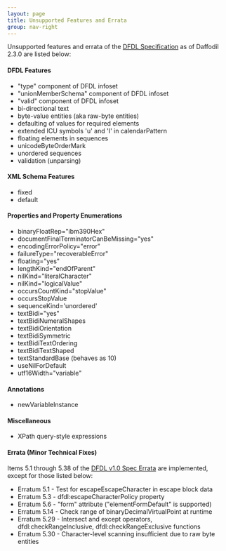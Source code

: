 ```yaml
---
layout: page
title: Unsupported Features and Errata
group: nav-right
---
```

<!--
{% comment %}
Licensed to the Apache Software Foundation (ASF) under one or more
contributor license agreements.  See the NOTICE file distributed with
this work for additional information regarding copyright ownership.
The ASF licenses this file to you under the Apache License, Version 2.0
(the "License"); you may not use this file except in compliance with
the License.  You may obtain a copy of the License at

http://www.apache.org/licenses/LICENSE-2.0

Unless required by applicable law or agreed to in writing, software
distributed under the License is distributed on an "AS IS" BASIS,
WITHOUT WARRANTIES OR CONDITIONS OF ANY KIND, either express or implied.
See the License for the specific language governing permissions and
limitations under the License.
{% endcomment %}
-->

Unsupported features and errata of the [DFDL Specification](/docs/dfdl) as of Daffodil 2.3.0 are listed below:

#### DFDL Features

* "type" component of DFDL infoset
* "unionMemberSchema" component of DFDL infoset
* "valid" component of DFDL infoset
* bi-directional text
* byte-value entities (aka raw-byte entities)
* defaulting of values for required elements
* extended ICU symbols 'u' and 'I' in calendarPattern
* floating elements in sequences
* unicodeByteOrderMark
* unordered sequences
* validation (unparsing)

#### XML Schema Features

* fixed
* default

#### Properties and Property Enumerations

* binaryFloatRep="ibm390Hex"
* documentFinalTerminatorCanBeMissing="yes"
* encodingErrorPolicy="error"
* failureType="recoverableError"
* floating="yes"
* lengthKind="endOfParent"
* nilKind="literalCharacter"
* nilKind="logicalValue"
* occursCountKind="stopValue"
* occursStopValue
* sequenceKind='unordered'
* textBidi="yes"
* textBidiNumeralShapes
* textBidiOrientation
* textBidiSymmetric
* textBidiTextOrdering
* textBidiTextShaped
* textStandardBase (behaves as 10)
* useNilForDefault
* utf16Width="variable"

#### Annotations

* newVariableInstance

#### Miscellaneous

* XPath query-style expressions

#### Errata (Minor Technical Fixes)

Items 5.1 through 5.38 of the [DFDL v1.0 Spec Errata](https://redmine.ogf.org/dmsf_files/13384?download=) are implemented, except for those listed below:

* Erratum 5.1 - Test for escapeEscapeCharacter in escape block data
* Erratum 5.3 - dfdl:escapeCharacterPolicy property
* Erratum 5.6 - "form" attribute ("elementFormDefault" is supported)
* Erratum 5.14 - Check range of binaryDecimalVirtualPoint at runtime
* Erratum 5.29 - Intersect and except operators, dfdl:checkRangeInclusive, dfdl:checkRangeExclusive functions
* Erratum 5.30 - Character-level scanning insufficient due to raw byte entities

